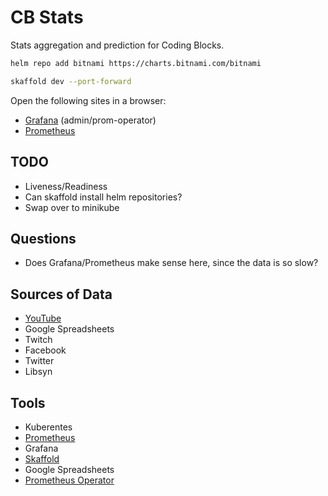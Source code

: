 # CB Stats

Stats aggregation and prediction for Coding Blocks.

```bash
helm repo add bitnami https://charts.bitnami.com/bitnami

skaffold dev --port-forward
```

Open the following sites in a browser:

- [Grafana](http://localhost:80) (admin/prom-operator)
- [Prometheus](http://localhost:9090)

## TODO

- Liveness/Readiness
- Can skaffold install helm repositories?
- Swap over to minikube

## Questions

- Does Grafana/Prometheus make sense here, since the data is so slow?

## Sources of Data

- [YouTube](https://support.google.com/youtube/answer/9088722?hl=en)
- Google Spreadsheets
- Twitch
- Facebook
- Twitter
- Libsyn

## Tools

- Kuberentes
- [Prometheus](https://prometheus.io/)
- Grafana
- [Skaffold](https://github.com/GoogleContainerTools/skaffold/releases)
- Google Spreadsheets
- [Prometheus Operator](https://github.com/prometheus-community/helm-charts/tree/main/charts/kube-prometheus-stack)

